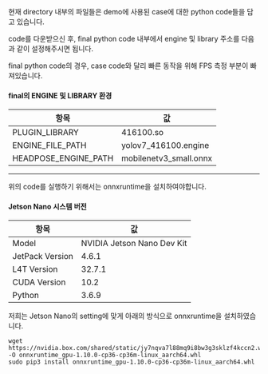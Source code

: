 현재 directory 내부의 파일들은 demo에 사용된 case에 대한 python code들을 담고 있습니다.

code를 다운받으신 후, final python code 내부에서 engine 및 library 주소를 다음과 같이 설정해주시면 됩니다.

final python code의 경우, case code와 달리 빠른 동작을 위해 FPS 측정 부분이 빠져있습니다.

#### final의 ENGINE 및 LIBRARY 환경

| 항목                  | 값                       |
|-----------------------|--------------------------|
| PLUGIN_LIBRARY        | 416100.so                |
| ENGINE_FILE_PATH      | yolov7_416100.engine     |
| HEADPOSE_ENGINE_PATH  | mobilenetv3_small.onnx   |

-------------------

위의 code를 실행하기 위해서는 onnxruntime을 설치하여야합니다.

#### Jetson Nano 시스템 버전

| 항목                | 값                          |
|---------------------|-----------------------------|
| Model               | NVIDIA Jetson Nano Dev Kit  |
| JetPack Version     | 4.6.1                        |
| L4T Version         | 32.7.1                       |
| CUDA Version        | 10.2                         |
| Python              | 3.6.9                        |

저희는 Jetson Nano의 setting에 맞게 아래의 방식으로 onnxruntime을 설치하였습니다.

```
wget https://nvidia.box.com/shared/static/jy7nqva7l88mq9i8bw3g3sklzf4kccn2.whl -O onnxruntime_gpu-1.10.0-cp36-cp36m-linux_aarch64.whl
sudo pip3 install onnxruntime_gpu-1.10.0-cp36-cp36m-linux_aarch64.whl

```
